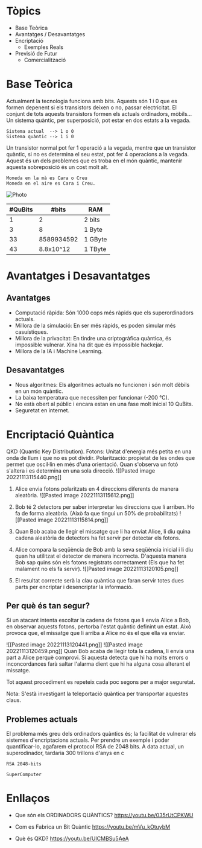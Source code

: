 # Tòpics
- Base Teòrica
- Avantatges / Desavantatges
- Encriptació
	- Exemples Reals
- Previsió de Futur
	- Comercialització


# Base Teòrica
Actualment la tecnologia funciona amb bits. Aquests són 1 i 0 que es formen depenent si els transistors deixen o no, passar electricitat. El conjunt de tots aquests transistors formen els actuals ordinadors, mòbils…
Un sistema quàntic, per superposició, pot estar en dos estats a la vegada.

```exemple1
Sistema actual  --> 1 o 0
Sistema quàntic --> 1 i 0
```

Un transistor normal pot fer 1 operació a la vegada, mentre que un transistor quàntic, si no es determina el seu estat, pot fer 4 operacions a la vegada. Aquest és un dels problemes que es troba en el món quàntic, mantenir aquesta sobreposició és un cost molt alt.  

```Moneda
Moneda en la mà es Cara o Creu
Moneda en el aire es Cara i Creu.
```


![Photo](https://www.researchgate.net/publication/271532617/figure/fig4/AS:349605003841542@1460363736871/Bits-three-state-systems-cobits-and-qubits-Our-secure-delegated-computing-protocol.png)



| #QuBits | #bits | RAM |
| --- | --- | --- |
| 1 | 2 | 2 bits |
| 3 | 8 | 1 Byte |
| 33 | 8589934592 | 1 GByte |
| 43 | 8.8x10^12 | 1 TByte |

# Avantatges i Desavantatges
## Avantatges
- Computació ràpida: Són 1000 cops més ràpids que els superordinadors actuals.
- Millora de la simulació: En ser més ràpids, es poden simular més casuístiques.
- Millora de la privacitat: En tindre una criptogràfica quàntica, és impossible vulnerar. Xina ha dit que és impossible hackejar.
- Millora de la IA i Machine Learning.

## Desavantatges
- Nous algoritmes: Els algoritmes actuals no funcionen i són molt dèbils en un món quàntic.
- La baixa temperatura que necessiten per funcionar (-200 °C).
- No està obert al públic i encara estan en una fase molt inicial 10 QuBits.
- Seguretat en internet.

# Encriptació Quàntica
QKD (Quantic Key Distribution).
Fotons: Unitat d'energia més petita en una onda de llum i que no es pot dividir.
Polarització: propietat de les ondes que permet que oscil·lin en més d'una orientació. Quan s'observa un fotó s'altera i es determina en una sola direcció.
![[Pasted image 20221113115440.png]]
1. Alice envia fotons polaritzats en 4 direccions diferents de manera aleatòria.
![[Pasted image 20221113115612.png]]
2. Bob té 2 detectors per saber interpretar les direccions que li arriben. Ho fa de forma aleatòria. (Això fa que tingui un 50% de probabilitats)
![[Pasted image 20221113115814.png]]
3. Quan Bob acaba de llegir el missatge que li ha enviat Alice, li diu quina cadena aleatòria de detectors ha fet servir per detectar els fotons.

4. Alice compara la seqüència de Bob amb la seva seqüència inicial i li diu quan ha utilitzat el detector de manera incorrecta. D'aquesta manera Bob sap quins són els fotons registrats correctament (Els que ha fet malament no els fa servir).
![[Pasted image 20221113120105.png]]
6. El resultat correcte serà la clau quàntica que faran servir totes dues parts per encriptar i desencriptar la informació.
## Per què és tan segur?
Si un atacant intenta escoltar la cadena de fotons que li envia Alice a Bob, en observar aquests fotons, pertorba l'estat quàntic definint un estat. Això provoca que, el missatge que li arriba a Alice no és el que ella va enviar.

![[Pasted image 20221113120441.png]]
![[Pasted image 20221113120459.png]]
Quan Bob acaba de llegir tota la cadena, li envia una part a Alice perquè comprovi. Si aquesta detecta que hi ha molts errors o inconcordances farà saltar l'alarma dient que hi ha alguna cosa alterant el missatge.

Tot aquest procediment es repeteix cada poc segons per a major seguretat.

Nota: S'està investigant la teleportació quàntica per transportar aquestes claus.
## Problemes actuals
El problema més greu dels ordinadors quàntics és; la facilitat de vulnerar els sistemes d'encriptacions actuals. Per prendre un exemple i poder quantificar-lo, agafarem el protocol RSA de 2048 bits.
A data actual, un superodinador, tardaria 300 trillons d'anys en c
```
RSA 2048-bits

SuperComputer 
```


# Enllaços
- Que són els ORDINADORS QUÀNTICS?
https://youtu.be/035rUtCPKWU

- Com es Fabrica un Bit Quàntic
https://youtu.be/mVu_kOtuybM

- Què és QKD?
https://youtu.be/UICMBSu5AeA

